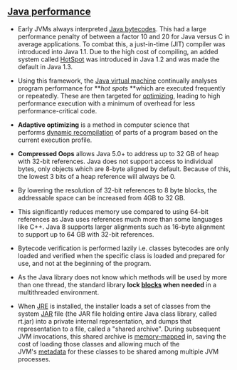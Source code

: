 
[Java performance](https://en.wikipedia.org/wiki/Java_performance)
------------------------------------------------------------------

-   Early JVMs always interpreted [Java bytecodes](https://en.wikipedia.org/wiki/Java_bytecode). This had a large performance penalty of between a factor 10 and 20 for Java versus C in average applications. To combat this, a just-in-time (JIT) compiler was introduced into Java 1.1. Due to the high cost of compiling, an added system called [HotSpot](https://en.wikipedia.org/wiki/HotSpot) was introduced in Java 1.2 and was made the default in Java 1.3.

-   Using this framework, the [Java virtual machine](https://en.wikipedia.org/wiki/Java_virtual_machine) continually analyses program performance for ***hot spots* **which are executed frequently or repeatedly. These are then targeted for [optimizing](https://en.wikipedia.org/wiki/Optimization_(computer_science)), leading to high performance execution with a minimum of overhead for less performance-critical code.

-   **Adaptive optimizing** is a method in computer science that performs [dynamic recompilation](https://en.wikipedia.org/wiki/Dynamic_recompilation) of parts of a program based on the current execution profile.

-   **Compressed Oops** allows Java 5.0+ to address up to 32 GB of heap with 32-bit references. Java does not support access to individual bytes, only objects which are 8-byte aligned by default. Because of this, the lowest 3 bits of a heap reference will always be 0.

-   By lowering the resolution of 32-bit references to 8 byte blocks, the addressable space can be increased from 4GB to 32 GB.

-   This significantly reduces memory use compared to using 64-bit references as Java uses references much more than some languages like C++. Java 8 supports larger alignments such as 16-byte alignment to support up to 64 GB with 32-bit references.

-   Bytecode verification is performed lazily i.e. classes bytecodes are only loaded and verified when the specific class is loaded and prepared for use, and not at the beginning of the program.

-   As the Java library does not know which methods will be used by more than one thread, the standard library **lock [blocks](https://en.wikipedia.org/wiki/Block_(programming)) when needed** in a multithreaded environment.

-   When [JRE](https://en.wikipedia.org/wiki/Java_Runtime_Environment) is installed, the installer loads a set of classes from the system [JAR](https://en.wikipedia.org/wiki/JAR_(file_format)) file (the JAR file holding entire Java class library, called rt.jar) into a private internal representation, and dumps that representation to a file, called a "shared archive". During subsequent JVM invocations, this shared archive is [memory-mapped](https://en.wikipedia.org/wiki/Memory-mapped_file) in, saving the cost of loading those classes and allowing much of the JVM's [metadata](https://en.wikipedia.org/wiki/Metadata#Program_metadata) for these classes to be shared among multiple JVM processes.

